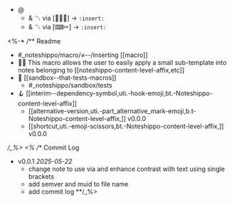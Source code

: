 - @ 
	- & 〽 via [⌨✂] -> `:insert:` 
	- & 〽 via [⌨✂] -> `:insert:`

<%-* /** Readme
* #_noteshippo/macro/≠--/inserting [[macro]]
* 📃✨ This macro allows the user to easily apply a small sub-template into notes belonging to [[noteshippo-content-level-affix,etc]]
* 🧪 [[sandbox--that-tests-macros]]
	* #_noteshippo/sandbox/tests
* 🪝 [[interim--dependency-symbol,uti.-hook-emoji,bt.-Noteshippo-content-level-affix]]
	* [[alternative-version,uti.-part_alternative_mark-emoji,b.t-Noteshippo-content-level-affix,]] v0.0.0
	* [[shortcut,uti.-emoji-scissors,bt.-Noteshippo-content-level-affix,]] v0.0.0

**/_%>
<%* /** Commit Log
* v0.0.1 *2025-05-22*
	* change note to use via and enhance contrast with text using single brackets
	* add semver and muid to file name
	* add commit log
**/_%>